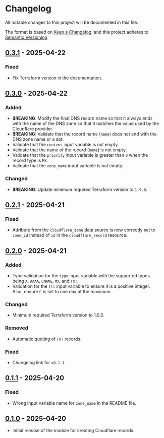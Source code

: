# Changelog

All notable changes to this project will be documented in this file.

The format is based on [Keep a Changelog](https://keepachangelog.com/en/1.1.0/),
and this project adheres to
[Semantic Versioning](https://semver.org/spec/v2.0.0.html).

## [0.3.1] - 2025-04-22

### Fixed

- Fix Terraform version in the documentation.

## [0.3.0] - 2025-04-22

### Added

- **BREAKING**: Modify the final DNS record name so that it always ends with the
  name of the DNS zone so that it matches the value used by the Cloudflare
  provider.
- **BREAKING**: Validate that the record name (`name`) does not end with the DNS
  zone name or a dot.
- Validate that the `content` input variable is not empty.
- Validate that the name of the record (`name`) is not empty.
- Validate that the `priority` input variable is greater than `0` when the
  record type is `MX`.
- Validate that the `zone_name` input variable is not empty.

### Changed

- **BREAKING**: Update minimum required Terraform version to `1.9.0`.

## [0.2.1] - 2025-04-21

### Fixed

- Attribute from the `cloudflare_zone` data source is now correctly set to
  `zone_id` instead of `id` in the `cloudflare_record` resource.

## [0.2.0] - 2025-04-21

### Added

- Type validation for the `type` input variable with the supported types being
  `A`, `AAAA`, `CNAME`, `MX`, and `TXT`.
- Validation for the `ttl` input variable to ensure it is a positive integer.
  Also, ensure it is set to one day at the maximum.

### Changed

- Minimum required Terraform version to 1.0.0.

### Removed

- Automatic quoting of `TXT` records.

### Fixed

- Changelog link for `v0.1.1`.

## [0.1.1] - 2025-04-20

### Fixed

- Wrong input variable name for `zone_name` in the README file.

## [0.1.0] - 2025-04-20

- Initial release of the module for creating Cloudflare records.

[unreleased]:
  https://github.com/visiosto/terraform-cloudflare-record/compare/v0.3.1...HEAD
[0.3.1]:
  https://github.com/visiosto/terraform-cloudflare-record/compare/v0.3.0...v0.3.1
[0.3.0]:
  https://github.com/visiosto/terraform-cloudflare-record/compare/v0.2.1...v0.3.0
[0.2.1]:
  https://github.com/visiosto/terraform-cloudflare-record/compare/v0.2.0...v0.2.1
[0.2.0]:
  https://github.com/visiosto/terraform-cloudflare-record/compare/v0.1.1...v0.2.0
[0.1.1]:
  https://github.com/visiosto/terraform-cloudflare-record/compare/v0.1.0...v0.1.1
[0.1.0]:
  https://github.com/visiosto/terraform-cloudflare-record/releases/tag/v0.1.0
